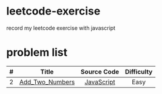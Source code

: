 # leetcode-exercise
record my leetcode exercise with javascript

# problem list
| # | Title | Source Code | Difficulty |
|:---:|:---:|:---:|:---:|
| 2 | [Add_Two_Numbers](https://leetcode.com/problems/add-two-numbers/description/) |[JavaScript](https://github.com/pageYe123/leetcode-exercise/blob/master/problemsSolution/2-Add-Two-Numbers.js) | Easy |
